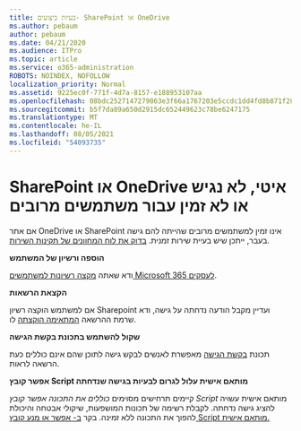 ```yaml
---
title: בעיות ביצועים- SharePoint או OneDrive
ms.author: pebaum
author: pebaum
ms.date: 04/21/2020
ms.audience: ITPro
ms.topic: article
ms.service: o365-administration
ROBOTS: NOINDEX, NOFOLLOW
localization_priority: Normal
ms.assetid: 9225ec0f-771f-4d7a-8157-e188953107aa
ms.openlocfilehash: 08bdc2527147279063e3f66a1767203e5ccdc1dd4fd8b871f2800d3f71b9a233
ms.sourcegitcommit: b5f7da89a650d2915dc652449623c78be6247175
ms.translationtype: MT
ms.contentlocale: he-IL
ms.lasthandoff: 08/05/2021
ms.locfileid: "54093735"
---
```

# <a name="sharepoint-or-onedrive-slow-inaccessible-or-unavailable-for-multiple-users"></a>SharePoint או OneDrive איטי, לא נגיש או לא זמין עבור משתמשים מרובים

אם אתר OneDrive או SharePoint אינו זמין למשתמשים מרובים שהייתה להם גישה בעבר, ייתכן שיש בעיית שירות זמנית. [בדוק את לוח המחוונים של תקינות השירות](https://portal.office.com/adminportal/home#/servicehealth).

**הוספה ורשיון של המשתמש**

ודא שאתה [מקצה רשיונות למשתמשים Microsoft 365 לעסקים](https://docs.microsoft.com/microsoft-365/admin/add-users/add-users).


**הקצאת הרשאות**

אם למשתמש הוקצה רשיון Sharepoint ועדיין מקבל הודעה נדחתה על גישה, ודא שרמת ההרשאה [המתאימה הוקצתה](https://docs.microsoft.com/sharepoint/understanding-permission-levels) לו.

**שקול להשתמש בתכונת בקשת הגישה**

תכונת [בקשת הגישה](https://support.office.com/article/Set-up-and-manage-access-requests-94B26E0B-2822-49D4-929A-8455698654B3) מאפשרת לאנשים לבקש גישה לתוכן שהם אינם כוללים כעת הרשאה לראות.

**אפשר קובץ Script מותאם אישית עלול לגרום לבעיות בגישה שנדחתה**

קיימים תרחישים מסוימים *כוללים את התכונה אפשר קובץ Script* מותאם אישית עשויה להציג גישה נדחתה. לקבלת רשימה של תכונות המושפעות, שיקולי אבטחה והיכולת להפוך את התכונה ללא זמינה. בקר [ב- אפשר או מנע קובץ Script מותאם אישית.](https://docs.microsoft.com/sharepoint/allow-or-prevent-custom-script)

